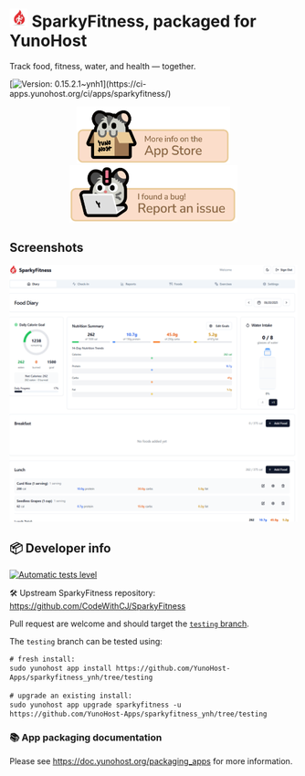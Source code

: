 <!--
N.B.: This README was automatically generated by <https://github.com/YunoHost/apps_tools/blob/main/readme_generator>
It shall NOT be edited by hand.
-->

<h1>
  <img src="https://raw.githubusercontent.com/YunoHost/apps/main/logos/sparkyfitness.png" width="32px" alt="Logo of SparkyFitness">
  SparkyFitness, packaged for YunoHost
</h1>

Track food, fitness, water, and health — together. 

[![Version: 0.15.2.1~ynh1](https://img.shields.io/badge/Version-0.15.2.1~ynh1-rgb(18,138,11)?style=for-the-badge)](https://ci-apps.yunohost.org/ci/apps/sparkyfitness/)

<div align="center">
<a href="https://apps.yunohost.org/app/sparkyfitness"><img height="100px" src="https://github.com/YunoHost/yunohost-artwork/raw/refs/heads/main/badges/neopossum-badges/badge_more_info_on_the_appstore.svg"/></a>
<a href="https://github.com/YunoHost-Apps/sparkyfitness_ynh/issues"><img height="100px" src="https://github.com/YunoHost/yunohost-artwork/raw/refs/heads/main/badges/neopossum-badges/badge_report_an_issue.svg"/></a>
</div>


## Screenshots
![Screenshot of SparkyFitness](./doc/screenshots/sparkyfitness.png)

## 📦 Developer info

[![Automatic tests level](https://apps.yunohost.org/badge/cilevel/sparkyfitness)](https://ci-apps.yunohost.org/ci/apps/sparkyfitness/)

🛠️ Upstream SparkyFitness repository: <https://github.com/CodeWithCJ/SparkyFitness>

Pull request are welcome and should target the [`testing` branch](https://github.com/YunoHost-Apps/sparkyfitness_ynh/tree/testing).

The `testing` branch can be tested using:
```
# fresh install:
sudo yunohost app install https://github.com/YunoHost-Apps/sparkyfitness_ynh/tree/testing

# upgrade an existing install:
sudo yunohost app upgrade sparkyfitness -u https://github.com/YunoHost-Apps/sparkyfitness_ynh/tree/testing
```

### 📚 App packaging documentation

Please see <https://doc.yunohost.org/packaging_apps> for more information.